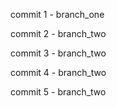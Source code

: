 commit 1 - branch_one

commit 2 - branch_two

commit 3 - branch_two

commit 4 - branch_two

commit 5 - branch_two